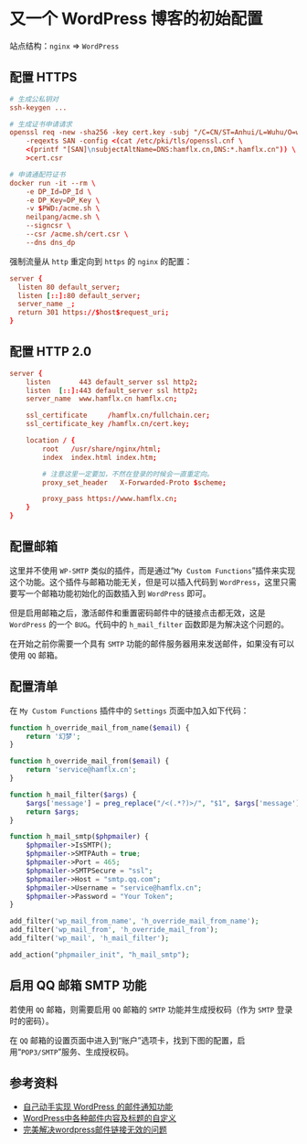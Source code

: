 # 又一个 WordPress 博客的初始配置

站点结构：`nginx` => `WordPress`

## 配置 HTTPS

```conf
# 生成公私钥对
ssh-keygen ...

# 生成证书申请请求
openssl req -new -sha256 -key cert.key -subj "/C=CN/ST=Anhui/L=Wuhu/O=whit/CN=hamflx.cn" \
    -reqexts SAN -config <(cat /etc/pki/tls/openssl.cnf \
    <(printf "[SAN]\nsubjectAltName=DNS:hamflx.cn,DNS:*.hamflx.cn")) \
    >cert.csr

# 申请通配符证书
docker run -it --rm \
    -e DP_Id=DP_Id \
    -e DP_Key=DP_Key \
    -v $PWD:/acme.sh \
    neilpang/acme.sh \
    --signcsr \
    --csr /acme.sh/cert.csr \
    --dns dns_dp
```

强制流量从 `http` 重定向到 `https` 的 `nginx` 的配置：

```conf
server {
  listen 80 default_server;
  listen [::]:80 default_server;
  server_name _;
  return 301 https://$host$request_uri;
}
```

## 配置 HTTP 2.0

```conf
server {
    listen       443 default_server ssl http2;
    listen  [::]:443 default_server ssl http2;
    server_name  www.hamflx.cn hamflx.cn;

    ssl_certificate     /hamflx.cn/fullchain.cer;
    ssl_certificate_key /hamflx.cn/cert.key;

    location / {
        root   /usr/share/nginx/html;
        index  index.html index.htm;

        # 注意这里一定要加，不然在登录的时候会一直重定向。
        proxy_set_header   X-Forwarded-Proto $scheme;

        proxy_pass https://www.hamflx.cn;
    }
}
```

## 配置邮箱

这里并不使用 `WP-SMTP` 类似的插件，而是通过“`My Custom Functions`”插件来实现这个功能。这个插件与邮箱功能无关，但是可以插入代码到 `WordPress`，这里只需要写一个邮箱功能初始化的函数插入到 `WordPress` 即可。

但是启用邮箱之后，激活邮件和重置密码邮件中的链接点击都无效，这是 `WordPress` 的一个 `BUG`。代码中的 `h_mail_filter` 函数即是为解决这个问题的。

在开始之前你需要一个具有 `SMTP` 功能的邮件服务器用来发送邮件，如果没有可以使用 `QQ` 邮箱。

## 配置清单

在 `My Custom Functions` 插件中的 `Settings` 页面中加入如下代码：

```php
function h_override_mail_from_name($email) {
    return '幻梦';
}

function h_override_mail_from($email) {
    return 'service@hamflx.cn';
}

function h_mail_filter($args) {
    $args['message'] = preg_replace("/<(.*?)>/", "$1", $args['message']);
    return $args;
}

function h_mail_smtp($phpmailer) {
    $phpmailer->IsSMTP();
    $phpmailer->SMTPAuth = true;
    $phpmailer->Port = 465;
    $phpmailer->SMTPSecure = "ssl";
    $phpmailer->Host = "smtp.qq.com";
    $phpmailer->Username = "service@hamflx.cn";
    $phpmailer->Password = "Your Token";
}

add_filter('wp_mail_from_name', 'h_override_mail_from_name');
add_filter('wp_mail_from', 'h_override_mail_from');
add_filter('wp_mail', 'h_mail_filter');

add_action("phpmailer_init", "h_mail_smtp");
```

## 启用 QQ 邮箱 SMTP 功能

若使用 `QQ` 邮箱，则需要启用 `QQ` 邮箱的 `SMTP` 功能并生成授权码（作为 `SMTP` 登录时的密码）。

在 `QQ` 邮箱的设置页面中进入到“账户”选项卡，找到下图的配置，启用“`POP3/SMTP`”服务、生成授权码。

## 参考资料

- [自己动手实现 WordPress 的邮件通知功能](https://leonax.net/p/6391/implement-wordpress-email-notification-myself/)
- [WordPress中各种邮件内容及标题的自定义](https://www.jerryzone.cn/diy-wp-email-content/)
- [完美解决wordpress邮件链接无效的问题](https://www.cnblogs.com/kenshinobiy/p/7441781.html)
